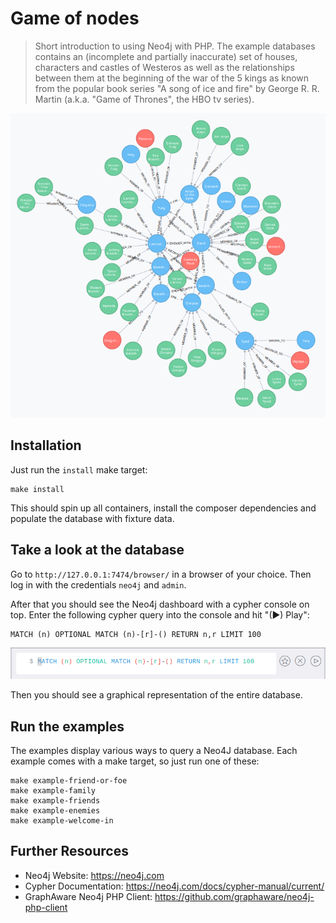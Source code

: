 # Game of nodes

> Short introduction to using Neo4j with PHP. The example databases contains an (incomplete and partially inaccurate) set of houses, characters and castles of Westeros as well as the relationships between them at the beginning of the war of the 5 kings as known from the popular book series "A song of ice and fire" by George R. R. Martin (a.k.a. "Game of Thrones", the HBO tv series).

![Game of Nodes graph in Neo4J](./docs/graph.png)

## Installation

Just run the `install` make target:

```
make install
```

This should spin up all containers, install the composer dependencies and populate the database with fixture data.

## Take a look at the database

Go to `http://127.0.0.1:7474/browser/` in a browser of your choice. Then log in with the credentials `neo4j` and `admin`.

After that you should see the Neo4j dashboard with a cypher console on top. Enter the following cypher query into the console and hit "(▶) Play":

```cypher
MATCH (n) OPTIONAL MATCH (n)-[r]-() RETURN n,r LIMIT 100
```

![cypher console](./docs/cypher-console.png)

Then you should see a graphical representation of the entire database.

## Run the examples

The examples display various ways to query a Neo4J database. Each example comes with a make target, so just run one of these:

```
make example-friend-or-foe
make example-family
make example-friends
make example-enemies
make example-welcome-in
```

## Further Resources

* Neo4j Website: https://neo4j.com
* Cypher Documentation: https://neo4j.com/docs/cypher-manual/current/
* GraphAware Neo4j PHP Client: https://github.com/graphaware/neo4j-php-client
